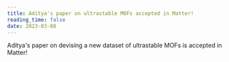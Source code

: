 ```yaml
---
title: Aditya's paper on ultrastable MOFs accepted in Matter!
reading_time: false
date: 2023-03-08
---
```


Aditya's paper on devising a new dataset of ultrastable MOFs is accepted in Matter!

<!--more-->
